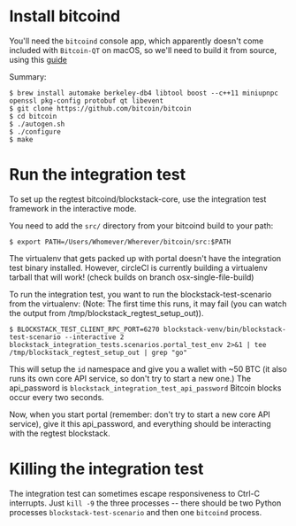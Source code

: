 
# Install bitcoind

You'll need the `bitcoind` console app, which apparently doesn't
come included with `Bitcoin-QT` on macOS, so we'll need to build
it from source, using this [guide](https://github.com/bitcoin/bitcoin/blob/master/doc/build-osx.md)

Summary:
```
$ brew install automake berkeley-db4 libtool boost --c++11 miniupnpc openssl pkg-config protobuf qt libevent
$ git clone https://github.com/bitcoin/bitcoin
$ cd bitcoin
$ ./autogen.sh
$ ./configure
$ make
```

# Run the integration test

To set up the regtest bitcoind/blockstack-core, use the integration
test framework in the interactive mode.

You need to add the `src/` directory from your bitcoind build to your
path:

```
$ export PATH=/Users/Whomever/Wherever/bitcoin/src:$PATH
```

The virtualenv that gets packed up with portal doesn't have the
integration test binary installed. However, circleCI is currently
building a virtualenv tarball that will work! 
(check builds on branch osx-single-file-build)

To run the integration test, you want to run the
blockstack-test-scenario from the virtualenv: (Note: The first time
this runs, it may fail (you can watch the output from
/tmp/blockstack_regtest_setup_out)).

```
$ BLOCKSTACK_TEST_CLIENT_RPC_PORT=6270 blockstack-venv/bin/blockstack-test-scenario --interactive 2 blockstack_integration_tests.scenarios.portal_test_env 2>&1 | tee /tmp/blockstack_regtest_setup_out | grep "go"
```

This will setup the `id` namespace and give you a wallet with ~50 BTC
(it also runs its own core API service, so don't try to start a new
one.) The api_password is `blockstack_integration_test_api_password`
Bitcoin blocks occur every two seconds.

Now, when you start portal (remember: don't try to start a new core
API service), give it this api_password, and everything should be
interacting with the regtest blockstack.

# Killing the integration test

The integration test can sometimes escape responsiveness to Ctrl-C
interrupts. Just `kill -9` the three processes -- there should be two
Python processes `blockstack-test-scenario` and then one `bitcoind`
process.

